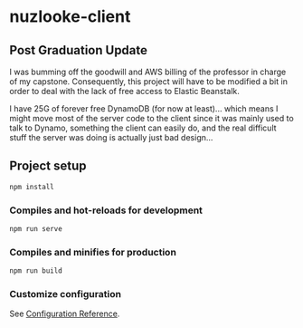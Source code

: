# nuzlooke-client

## Post Graduation Update

I was bumming off the goodwill and AWS billing of the professor in charge of my capstone.
Consequently, this project will have to be modified a bit in order to deal with the lack of free
access to Elastic Beanstalk.

I have 25G of forever free DynamoDB (for now at least)... which means I might move most
of the server code to the client since it was mainly used to talk to Dynamo, something the
client can easily do, and the real difficult stuff the server was doing is actually just bad design...

## Project setup

```bash
npm install
```

### Compiles and hot-reloads for development

```bash
npm run serve
```

### Compiles and minifies for production

```bash
npm run build
```

### Customize configuration

See [Configuration Reference](https://cli.vuejs.org/config/).
